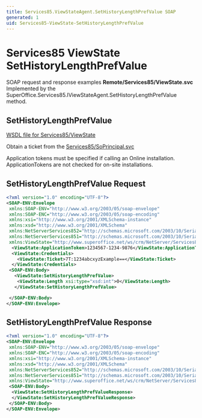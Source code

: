 ```yaml
---
title: Services85.ViewStateAgent.SetHistoryLengthPrefValue SOAP
generated: 1
uid: Services85-ViewState-SetHistoryLengthPrefValue
---
```


# Services85 ViewState SetHistoryLengthPrefValue

SOAP request and response examples **Remote/Services85/ViewState.svc**
Implemented by the <see cref="M:SuperOffice.Services85.IViewStateAgent.SetHistoryLengthPrefValue">SuperOffice.Services85.IViewStateAgent.SetHistoryLengthPrefValue</see> method.

## SetHistoryLengthPrefValue

[WSDL file for Services85/ViewState](../Services85-ViewState.md)

Obtain a ticket from the [Services85/SoPrincipal.svc](../SoPrincipal/index.md)

Application tokens must be specified if calling an Online installation. ApplicationTokens are not checked for on-site installations.

## SetHistoryLengthPrefValue Request

```xml
<?xml version="1.0" encoding="UTF-8"?>
<SOAP-ENV:Envelope
 xmlns:SOAP-ENV="http://www.w3.org/2003/05/soap-envelope"
 xmlns:SOAP-ENC="http://www.w3.org/2003/05/soap-encoding"
 xmlns:xsi="http://www.w3.org/2001/XMLSchema-instance"
 xmlns:xsd="http://www.w3.org/2001/XMLSchema"
 xmlns:NetServerServices852="http://schemas.microsoft.com/2003/10/Serialization/Arrays"
 xmlns:NetServerServices851="http://schemas.microsoft.com/2003/10/Serialization/"
 xmlns:ViewState="http://www.superoffice.net/ws/crm/NetServer/Services85">
  <ViewState:ApplicationToken>1234567-1234-9876</ViewState:ApplicationToken>
  <ViewState:Credentials>
    <ViewState:Ticket>7T:1234abcxyzExample==</ViewState:Ticket>
  </ViewState:Credentials>
 <SOAP-ENV:Body>
   <ViewState:SetHistoryLengthPrefValue>
    <ViewState:Length xsi:type="xsd:int">0</ViewState:Length>
   </ViewState:SetHistoryLengthPrefValue>

 </SOAP-ENV:Body>
</SOAP-ENV:Envelope>

```

## SetHistoryLengthPrefValue Response

```xml
<?xml version="1.0" encoding="UTF-8"?>
<SOAP-ENV:Envelope
 xmlns:SOAP-ENV="http://www.w3.org/2003/05/soap-envelope"
 xmlns:SOAP-ENC="http://www.w3.org/2003/05/soap-encoding"
 xmlns:xsi="http://www.w3.org/2001/XMLSchema-instance"
 xmlns:xsd="http://www.w3.org/2001/XMLSchema"
 xmlns:NetServerServices852="http://schemas.microsoft.com/2003/10/Serialization/Arrays"
 xmlns:NetServerServices851="http://schemas.microsoft.com/2003/10/Serialization/"
 xmlns:ViewState="http://www.superoffice.net/ws/crm/NetServer/Services85">
 <SOAP-ENV:Body>
  <ViewState:SetHistoryLengthPrefValueResponse>
  </ViewState:SetHistoryLengthPrefValueResponse>
 </SOAP-ENV:Body>
</SOAP-ENV:Envelope>

```
